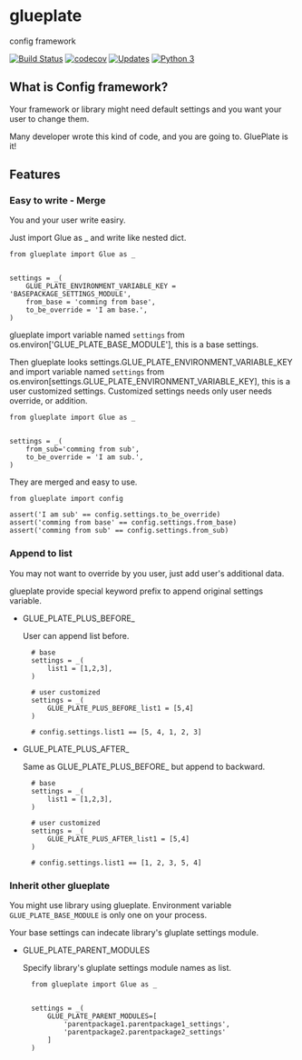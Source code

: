 # glueplate

config framework

[![Build Status](https://travis-ci.org/tsuyukimakoto/glueplate.svg?branch=master)](https://travis-ci.org/tsuyukimakoto/glueplate) [![codecov](https://codecov.io/gh/tsuyukimakoto/glueplate/branch/master/graph/badge.svg)](https://codecov.io/gh/tsuyukimakoto/glueplate) [![Updates](https://pyup.io/repos/github/tsuyukimakoto/glueplate/shield.svg)](https://pyup.io/repos/github/tsuyukimakoto/glueplate/) [![Python 3](https://pyup.io/repos/github/tsuyukimakoto/glueplate/python-3-shield.svg)](https://pyup.io/repos/github/tsuyukimakoto/glueplate/)

## What is Config framework?

Your framework or library might need default settings and you want your user to change them.

Many developer wrote this kind of code, and you are going to. GluePlate is it!

## Features

### Easy to write - Merge

You and your user write easiry.

Just import Glue as _ and write like nested dict.

```
from glueplate import Glue as _


settings = _(
    GLUE_PLATE_ENVIRONMENT_VARIABLE_KEY = 'BASEPACKAGE_SETTINGS_MODULE',
    from_base = 'comming from base',
    to_be_override = 'I am base.',
)
```

glueplate import variable named `settings` from os.environ['GLUE_PLATE_BASE_MODULE'], this is a base settings.

Then glueplate looks settings.GLUE_PLATE_ENVIRONMENT_VARIABLE_KEY and import variable named `settings` from os.environ[settings.GLUE_PLATE_ENVIRONMENT_VARIABLE_KEY], this is a user customized settings. Customized settings needs only user needs override, or addition.

```
from glueplate import Glue as _


settings = _(
    from_sub='comming from sub',
    to_be_override = 'I am sub.',
)
```

They are merged and easy to use.

```
from glueplate import config

assert('I am sub' == config.settings.to_be_override)
assert('comming from base' == config.settings.from_base)
assert('comming from sub' == config.settings.from_sub)
```

### Append to list

You may not want to override by you user, just add user's additional data.

glueplate provide special keyword prefix to append original settings variable.

- GLUE_PLATE_PLUS_BEFORE_

    User can append list before.

    
        # base
        settings = _(
            list1 = [1,2,3],
        )

        # user customized
        settings = _(
            GLUE_PLATE_PLUS_BEFORE_list1 = [5,4]
        )

        # config.settings.list1 == [5, 4, 1, 2, 3]

- GLUE_PLATE_PLUS_AFTER_

    Same as GLUE_PLATE_PLUS_BEFORE_ but append to backward.

        # base
        settings = _(
            list1 = [1,2,3],
        )

        # user customized
        settings = _(
            GLUE_PLATE_PLUS_AFTER_list1 = [5,4]
        )

        # config.settings.list1 == [1, 2, 3, 5, 4]

### Inherit other glueplate

You might use library using glueplate. Environment variable `GLUE_PLATE_BASE_MODULE` is only one on your process.

Your base settings can indecate library's gluplate settings module.

- GLUE_PLATE_PARENT_MODULES

    Specify library's gluplate settings module names as list.

        from glueplate import Glue as _


        settings = _(
            GLUE_PLATE_PARENT_MODULES=[
                'parentpackage1.parentpackage1_settings',
                'parentpackage2.parentpackage2_settings'
            ]
        )


